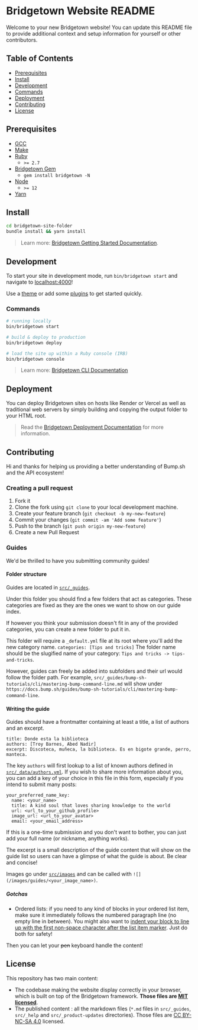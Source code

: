 # Bridgetown Website README

Welcome to your new Bridgetown website! You can update this README file to provide additional context and setup information for yourself or other contributors.

## Table of Contents

- [Prerequisites](#prerequisites)
- [Install](#install)
- [Development](#development)
- [Commands](#commands)
- [Deployment](#deployment)
- [Contributing](#contributing)
- [License](#license)

## Prerequisites

- [GCC](https://gcc.gnu.org/install/)
- [Make](https://www.gnu.org/software/make/)
- [Ruby](https://www.ruby-lang.org/en/downloads/)
  - `>= 2.7`
- [Bridgetown Gem](https://rubygems.org/gems/bridgetown)
  - `gem install bridgetown -N`
- [Node](https://nodejs.org)
  - `>= 12`
- [Yarn](https://yarnpkg.com)

## Install

```sh
cd bridgetown-site-folder
bundle install && yarn install
```
> Learn more: [Bridgetown Getting Started Documentation](https://www.bridgetownrb.com/docs/).

## Development

To start your site in development mode, run `bin/bridgetown start` and navigate to [localhost:4000](https://localhost:4000/)!

Use a [theme](https://github.com/topics/bridgetown-theme) or add some [plugins](https://www.bridgetownrb.com/plugins/) to get started quickly.

### Commands

```sh
# running locally
bin/bridgetown start

# build & deploy to production
bin/bridgetown deploy

# load the site up within a Ruby console (IRB)
bin/bridgetown console
```

> Learn more: [Bridgetown CLI Documentation](https://www.bridgetownrb.com/docs/command-line-usage)

## Deployment

You can deploy Bridgetown sites on hosts like Render or Vercel as well as traditional web servers by simply building and copying the output folder to your HTML root.

> Read the [Bridgetown Deployment Documentation](https://www.bridgetownrb.com/docs/deployment) for more information.

## Contributing

Hi and thanks for helping us providing a better understanding of Bump.sh and the API ecosystem!

### Creating a pull request

1. Fork it
2. Clone the fork using `git clone` to your local development machine.
3. Create your feature branch (`git checkout -b my-new-feature`)
4. Commit your changes (`git commit -am 'Add some feature'`)
5. Push to the branch (`git push origin my-new-feature`)
6. Create a new Pull Request

### Guides

We'd be thrilled to have you submitting community guides!

#### Folder structure

Guides are located in [`src/_guides`](https://github.com/bump-sh/docs/tree/main/src/_guides).

Under this folder you should find a few folders that act as categories.
These categories are fixed as they are the ones we want to show on our guide index.

If however you think your submission doesn't fit in any of the provided categories, you can create a new folder to put it in.

This folder will require a `_default.yml` file at its root where you'll add the new category name. `categories: [Tips and tricks]`
The folder name should be the slugified name of your category: `Tips and tricks -> tips-and-tricks`.

However, guides can freely be added into subfolders and their url would follow the folder path.
For example, `src/_guides/bump-sh-tutorials/cli/mastering-bump-command-line.md` will show under `https://docs.bump.sh/guides/bump-sh-tutorials/cli/mastering-bump-command-line`.

#### Writing the guide

Guides should have a frontmatter containing at least a title, a list of authors and an excerpt.
```
title: Donde esta la biblioteca
authors: [Troy Barnes, Abed Nadir]
excerpt: Discoteca, muñeca, la biblioteca. Es en bigote grande, perro, manteca.
```

The key `authors` will first lookup to a list of known authors defined in [`src/_data/authors.yml`](https://github.com/bump-sh/docs/blob/main/src/_data/authors.yml).
If you wish to share more information about you, you can add a key of your choice in this file in this form, especially if you intend to submit many posts:
```
your_preferred_name_key:
  name: <your_name>
  title: A kind soul that loves sharing knowledge to the world
  url: <url_to_your_github_profile>
  image_url: <url_to_your_avatar>
  email: <your_email_address>
```
If this is a one-time submission and you don't want to bother, you can just add your full name (or nickname, anything works).

The excerpt is a small description of the guide content that will show on the guide list so users can have a glimpse of what the guide is about. Be clear and concise!

Images go under [`src/images`](https://github.com/bump-sh/docs/tree/main/src/images) and can be called with `![](/images/guides/<your_image_name>)`.

##### Gotchas
* Ordered lists: if you need to any kind of blocks in your ordered list item, make sure it immediately follows the numbered paragraph line (no empty line in between). You might also want to [indent your block to line up with the first non-space character after the list item marker](https://stackoverflow.com/questions/34987908/embed-a-code-block-in-a-list-item-with-proper-indentation-in-kramdown). Just do both for safety!

Then you can let your ~~pen~~ keyboard handle the content!

## License

This repository has two main content:

- The codebase making the website display correctly in your browser,
  which is built on top of the Bridgetown framework. **Those files are
  [MIT licensed](./LICENSE_MIT)**.
- The published content : all the markdown files (`*.md` files in
  `src/_guides`, `src/_help` and `src/_product-updates`
  directories). Those files are [CC BY-NC-SA
  4.0](./LICENSE_CC-BY-NC-SA-4.0) licensed.
